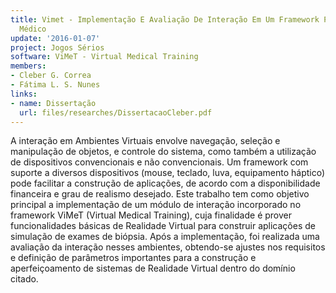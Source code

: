 ```yaml
---
title: Vimet - Implementação E Avaliação De Interação Em Um Framework Para Treinamento
  Médico
update: '2016-01-07'
project: Jogos Sérios
software: ViMeT - Virtual Medical Training
members:
- Cleber G. Correa
- Fátima L. S. Nunes
links:
- name: Dissertação
  url: files/researches/DissertacaoCleber.pdf
---
```


A interação em Ambientes Virtuais envolve navegação, seleção e manipulação de objetos, e controle do sistema, como também a utilização de dispositivos convencionais e não convencionais. Um framework com suporte a diversos dispositivos (mouse, teclado, luva, equipamento háptico) pode facilitar a construção de aplicações, de acordo com a disponibilidade financeira e grau de realismo desejado. Este trabalho tem como objetivo principal a implementação de um módulo de interação incorporado no framework ViMeT (Virtual Medical Training), cuja finalidade é prover funcionalidades básicas de Realidade Virtual para construir aplicações de simulação de exames de biópsia. Após a implementação, foi realizada uma avaliação da interação nesses ambientes, obtendo-se ajustes nos requisitos e definição de parâmetros importantes para a construção e aperfeiçoamento de sistemas de Realidade Virtual dentro do domínio citado.
